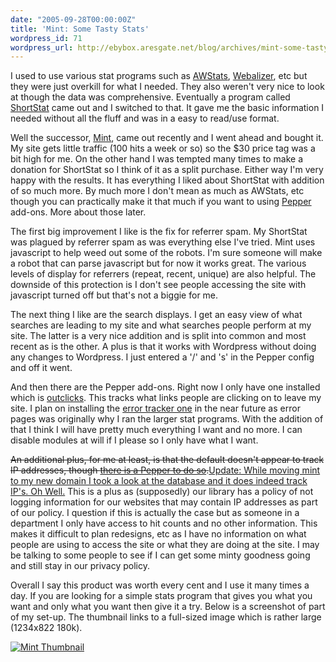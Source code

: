 ```yaml
---
date: "2005-09-28T00:00:00Z"
title: 'Mint: Some Tasty Stats'
wordpress_id: 71
wordpress_url: http://ebybox.aresgate.net/blog/archives/mint-some-tasty-stats/
---
```

I used to use various stat programs such as <a href="http://awstats.sourceforge.net/">AWStats</a>, <a href="http://www.mrunix.net/webalizer/">Webalizer</a>, etc but they were just overkill for what I needed. They also weren't very nice to look at though the data was comprehensive. Eventually a program called <a href="http://www.shauninman.com/plete/2004/06/shortstat-again">ShortStat</a> came out and I switched to that. It gave me the basic information I needed without all the fluff and was in a easy to read/use format.

Well the successor, <a href="http://haveamint.com/">Mint</a>, came out recently and I went ahead and bought it. My site gets little traffic (100 hits a week or so) so the $30 price tag was a bit high for me. On the other hand I was tempted many times to make a donation for ShortStat so I think of it as a split purchase. Either way I'm very happy with the results. It has everything I liked about ShortStat with addition of so much more. By much more I don't mean as much as AWStats, etc though you can practically make it that much if you want to using <a href="http://haveamint.com/forum/viewforum.php?id=2">Pepper</a> add-ons. More about those later.

The first big improvement I like is the fix for referrer spam. My ShortStat was plagued by referrer spam as was everything else I've tried. Mint uses javascript to help weed out some of the robots. I'm sure someone will make a robot that can parse javascript but for now it works great. The various levels of display for referrers (repeat, recent, unique) are also helpful. The downside of this protection is I don't see people accessing the site with javascript turned off but that's not a biggie for me.

The next thing I like are the search displays. I get an easy view of what searches are leading to my site and what searches people perform at my site. The latter is a very nice addition and is split into common and most recent as is the other. A plus is that it works with Wordpress without doing any changes to Wordpress. I just entered a '/' and 's' in the Pepper config and off it went.

And then there are the Pepper add-ons. Right now I only have one installed which is <a href="http://haveamint.com/forum/viewtopic.php?id=127">outclicks</a>. This tracks what links people are clicking on to leave my site. I plan on installing the <a href="http://haveamint.com/forum/viewtopic.php?id=167">error tracker one</a> in the near future as error pages was originally why I ran the larger stat programs. With the addition of that I think I will have pretty much everything I want and no more. I can disable modules at will if I please so I only have what I want.

<del>An additional plus, for me at least, is that the default doesn't appear to track IP addresses, though <a href="http://www.dynamiclatitude.com/xxxstrong/">there is a Pepper to do so</a>.</del><ins>Update: While moving mint to my new domain I took a look at the database and it does indeed track IP's. Oh Well.</ins> This is a plus as (supposedly) our library has a policy of not logging information for our websites that may contain IP addresses as part of our policy. I question if this is actually the case but as someone in a department I only have access to hit counts and no other information. This makes it difficult to plan redesigns, etc as I have no information on what people are using to access the site or what they are doing at the site. I may be talking to some people to see if I can get some minty goodness going and still stay in our privacy policy.

Overall I say this product was worth every cent and I use it many times a day. If you are looking for a simple stats program that gives you what you want and only what you want then give it a try. Below is a screenshot of part of my set-up. The thumbnail links to a full-sized image which is rather large (1234x822 180k).

<a href="http://ebybox.aresgate.net/blog/wp-content/mint.jpg"><img src="http://ebybox.aresgate.net/blog/wp-content/thumb-mint.jpg" alt="Mint Thumbnail" /></a>
